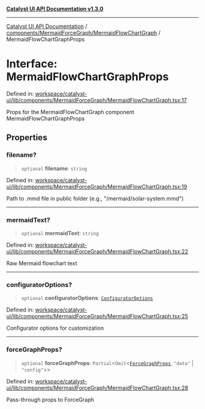 [**Catalyst UI API Documentation v1.3.0**](../../../../README.md)

---

[Catalyst UI API Documentation](../../../../README.md) / [components/MermaidForceGraph/MermaidFlowChartGraph](../README.md) / MermaidFlowChartGraphProps

# Interface: MermaidFlowChartGraphProps

Defined in: [workspace/catalyst-ui/lib/components/MermaidForceGraph/MermaidFlowChartGraph.tsx:17](https://github.com/TheBranchDriftCatalyst/catalyst-ui/blob/main/lib/components/MermaidForceGraph/MermaidFlowChartGraph.tsx#L17)

Props for the MermaidFlowChartGraph component
MermaidFlowChartGraphProps

## Properties

### filename?

> `optional` **filename**: `string`

Defined in: [workspace/catalyst-ui/lib/components/MermaidForceGraph/MermaidFlowChartGraph.tsx:19](https://github.com/TheBranchDriftCatalyst/catalyst-ui/blob/main/lib/components/MermaidForceGraph/MermaidFlowChartGraph.tsx#L19)

Path to .mmd file in public folder (e.g., "/mermaid/solar-system.mmd")

---

### mermaidText?

> `optional` **mermaidText**: `string`

Defined in: [workspace/catalyst-ui/lib/components/MermaidForceGraph/MermaidFlowChartGraph.tsx:22](https://github.com/TheBranchDriftCatalyst/catalyst-ui/blob/main/lib/components/MermaidForceGraph/MermaidFlowChartGraph.tsx#L22)

Raw Mermaid flowchart text

---

### configuratorOptions?

> `optional` **configuratorOptions**: [`ConfiguratorOptions`](../../../../utils/mermaid/flowchartToGraphConfig/interfaces/ConfiguratorOptions.md)

Defined in: [workspace/catalyst-ui/lib/components/MermaidForceGraph/MermaidFlowChartGraph.tsx:25](https://github.com/TheBranchDriftCatalyst/catalyst-ui/blob/main/lib/components/MermaidForceGraph/MermaidFlowChartGraph.tsx#L25)

Configurator options for customization

---

### forceGraphProps?

> `optional` **forceGraphProps**: `Partial`\<`Omit`\<[`ForceGraphProps`](../../../ForceGraph/types/interfaces/ForceGraphProps.md), `"data"` \| `"config"`\>\>

Defined in: [workspace/catalyst-ui/lib/components/MermaidForceGraph/MermaidFlowChartGraph.tsx:28](https://github.com/TheBranchDriftCatalyst/catalyst-ui/blob/main/lib/components/MermaidForceGraph/MermaidFlowChartGraph.tsx#L28)

Pass-through props to ForceGraph
